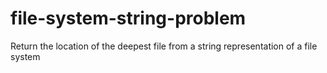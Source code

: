 # file-system-string-problem
Return the location of the deepest file from a string representation of a file system
